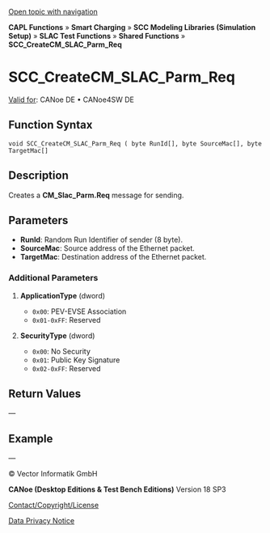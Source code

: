 [Open topic with navigation](../../../../../CANoeDEFamily.htm#Topics/CAPLFunctions/SmartCharging/Functions/CAPLfunctionSCCCreateCMSLACParmReq.md)

**CAPL Functions** » **Smart Charging** » **SCC Modeling Libraries (Simulation Setup)** » **SLAC Test Functions** » **Shared Functions** » **SCC_CreateCM_SLAC_Parm_Req**

# SCC_CreateCM_SLAC_Parm_Req

[Valid for](../../../Shared/FeatureAvailability.md): CANoe DE • CANoe4SW DE

## Function Syntax

```plaintext
void SCC_CreateCM_SLAC_Parm_Req ( byte RunId[], byte SourceMac[], byte TargetMac[]
```

## Description

Creates a **CM_Slac_Parm.Req** message for sending.

## Parameters

- **RunId**: Random Run Identifier of sender (8 byte).
- **SourceMac**: Source address of the Ethernet packet.
- **TargetMac**: Destination address of the Ethernet packet.

### Additional Parameters

1. **ApplicationType** (dword)
   - `0x00`: PEV-EVSE Association
   - `0x01-0xFF`: Reserved

2. **SecurityType** (dword)
   - `0x00`: No Security
   - `0x01`: Public Key Signature
   - `0x02-0xFF`: Reserved

## Return Values

—

## Example

—

© Vector Informatik GmbH

**CANoe (Desktop Editions & Test Bench Editions)** Version 18 SP3

[Contact/Copyright/License](../../../Shared/ContactCopyrightLicense.md)

[Data Privacy Notice](https://www.vector.com/int/en/company/get-info/privacy-policy/)
